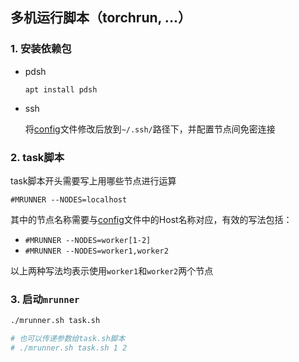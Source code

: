 ## 多机运行脚本（torchrun, ...）

### 1. 安装依赖包

- pdsh

  `apt install pdsh`

- ssh

  将[config](config)文件修改后放到`~/.ssh/`路径下，并配置节点间免密连接

### 2. task脚本

task脚本开头需要写上用哪些节点进行运算

```
#MRUNNER --NODES=localhost
```

其中的节点名称需要与[config](config)文件中的Host名称对应，有效的写法包括：
- `#MRUNNER --NODES=worker[1-2]`
- `#MRUNNER --NODES=worker1,worker2`

以上两种写法均表示使用`worker1`和`worker2`两个节点

### 3. 启动`mrunner`

```bash
./mrunner.sh task.sh

# 也可以传递参数给task.sh脚本
# ./mrunner.sh task.sh 1 2
```

